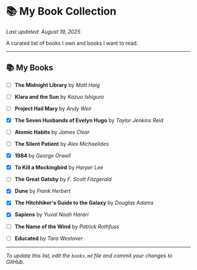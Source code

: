 # 📚 My Book Collection

*Last updated: August 19, 2025*

A curated list of books I own and books I want to read.

---

## 📚 My Books

- [ ] **The Midnight Library** by *Matt Haig*
- [ ] **Klara and the Sun** by *Kazuo Ishiguro*
- [ ] **Project Hail Mary** by *Andy Weir*
- [x] **The Seven Husbands of Evelyn Hugo** by *Taylor Jenkins Reid*
- [ ] **Atomic Habits** by *James Clear*
- [ ] **The Silent Patient** by *Alex Michaelides*
- [x] **1984** by *George Orwell*
- [x] **To Kill a Mockingbird** by *Harper Lee*
- [ ] **The Great Gatsby** by *F. Scott Fitzgerald*
- [x] **Dune** by *Frank Herbert*
- [x] **The Hitchhiker's Guide to the Galaxy** by *Douglas Adams*
- [x] **Sapiens** by *Yuval Noah Harari*
- [ ] **The Name of the Wind** by *Patrick Rothfuss*
- [ ] **Educated** by *Tara Westover*


---

*To update this list, edit the `books.md` file and commit your changes to GitHub.*
